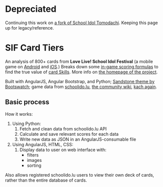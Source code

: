 # Depreciated
Continuing this work on [a fork of School Idol Tomodachi](https://github.com/dreamsicl/SchoolIdolAPI). Keeping this page up for legacy/reference.

# SIF Card Tiers
An analysis of 800+ cards from **Love Live! School Idol Festival** (a mobile game on [Android](https://play.google.com/store/apps/details?id=klb.android.lovelive_en&hl=en) and [iOS](https://itunes.apple.com/us/app/love-live-school-idol-festival/id834030294?mt=8).) Breaks down some [in-game scoring formulas](http://decaf.kouhi.me/lovelive/index.php?title=Scoring#Calculating_the_Score) to find the true value of [card Skills](http://decaf.kouhi.me/lovelive/index.php?title=Gameplay#Skills.2FAppeals). More info on [the homepage of the project](http://vanna.io/sif-card-tiers/#/).

Built with AngularJS, Angular Bootstrap, and Python; [Sandstone theme by Bootswatch](https://bootswatch.com/sandstone/); game data from [schoolido.lu](http://schoolido.lu/), [the community wiki](http://decaf.kouhi.me/lovelive/), [kach again](http://kachagain.com/).

## Basic process
How it works:
1. Using Python:
    1. Fetch and clean data from schoolido.lu API
    2. Calculate and save relevant scores for each data
    3. Write new data as JSON in an AngularJS-consumable file
2. Using AngularJS, HTML, CSS:
    1. Display data to user on web interface with:
        - filters
        - images
        - sorting

Also allows registered schoolido.lu users to view their own deck of cards, rather than the entire database of cards.
